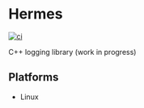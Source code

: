 # Hermes

[![ci](https://github.com/otuncer1/Hermes/actions/workflows/linux.yml/badge.svg)](https://github.com/otuncer1/Hermes/actions/workflows/linux.yml)&nbsp;


C++ logging library (work in progress)

## Platforms
* Linux


